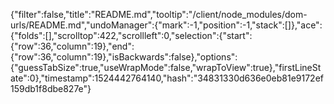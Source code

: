 {"filter":false,"title":"README.md","tooltip":"/client/node_modules/dom-urls/README.md","undoManager":{"mark":-1,"position":-1,"stack":[]},"ace":{"folds":[],"scrolltop":422,"scrollleft":0,"selection":{"start":{"row":36,"column":19},"end":{"row":36,"column":19},"isBackwards":false},"options":{"guessTabSize":true,"useWrapMode":false,"wrapToView":true},"firstLineState":0},"timestamp":1524442764140,"hash":"34831330d636e0eb81e9172ef159db1f8dbe827e"}